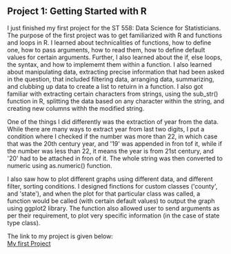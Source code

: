## Project 1: Getting Started with R
  
I just finished my first project for the ST 558: Data Science for Statisticians. The purpose of the first project was to get familiarized with R and functions and loops in R. I learned about technicalities of functions, how to define one, how to pass arguments, how to read them, how to define default values for certain arguments. Further, I also learned about the if, else loops, the syntax, and how to implememt them within a function. I also learned about manipulating data, extracting precise information that had been asked in the question, that included filtering data, arranging data, summarizing, and clubbing up data to create a list to retuirn in a function. I also got familiar with extracting certain characters from strings, using the sub_str() function in R, splitting the data based on any character within the string, and creating new columns withh the modified string. 

One of the things I did differently was the extraction of year from the data. While there are many ways to extract year from last two digits, I put a condition where I checked if the number was more than 22, in which case that was the 20th century year, and '19' was appended in fron tof it, while if the number was less than 22, it means the year is from 21st century, and '20' had to be attached in fron of it. The whole string was then converted to numeric using as.numeric() function.

I also saw how to plot different graphs using different data, and different filter, sorting conditions. I designed finctions for custom classes ('county', and 'state'), and when the plot for that particular class was called, a function would be called (with certain default values) to output the graph using ggplot2 library. The function also allowed user to send arguments as per their requirement, to plot very specific information (in the case of state type class).

The link to my project is given below:  
[My first Project](https://github.com/sbgadhwala/sbgadhwala.github.io/blob/main/Shyam_Gadhwala_Project_1.html)
